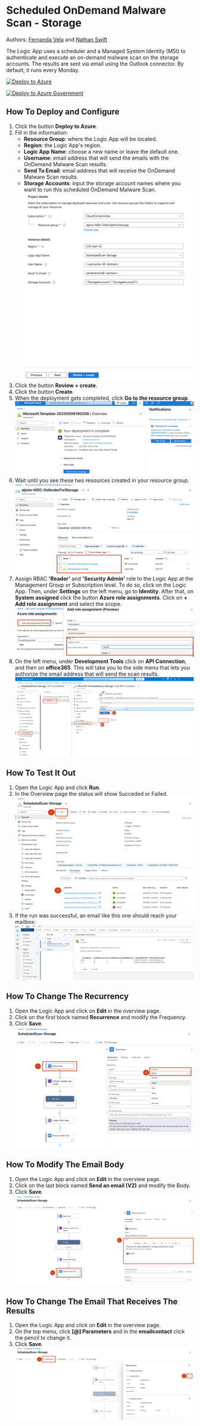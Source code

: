 # Scheduled OnDemand Malware Scan - Storage

Authors: [Fernanda Vela](https://www.linkedin.com/in/mfvelah/) and [Nathan Swift](https://www.linkedin.com/in/swiftsolves/)

The Logic App uses a scheduler and a Managed System Identity (MSI) to authenticate and execute an on-demand malware scan on the storage accounts. The results are sent via email using the Outlook connector. By default, it runs every Monday.

[![Deploy to Azure](https://aka.ms/deploytoazurebutton)](https://portal.azure.com/#create/Microsoft.Template/uri/https%3A%2F%2Fraw.githubusercontent.com%2FAzure%2FAzure-Security-Center%2Fmaster%2FWorkflow%2520automation%2FScheduledScan-Storage%2Fazuredeploy.json)

[![Deploy to Azure Government](https://aka.ms/deploytoazuregovbutton)](https://portal.azure.us/#create/Microsoft.Template/uri/https%3A%2F%2Fraw.githubusercontent.com%2FAzure%2FAzure-Security-Center%2Fmaster%2FWorkflow%2520automation%2FScheduledScan-Storage%2Fazuredeploy.json)

## How To Deploy and Configure

1. Click the button **Deploy to Azure**.
2. Fill in the information:
    - **Resource Group**: where the Logic App will be located.
    - **Region**: the Logic App's region.
    - **Logic App Name**: choose a new name or leave the default one.
    - **Username**: email address that will send the emails with the OnDemand Malware Scan results.
    - **Send To Email**: email address that will receive the OnDemand Malware Scan results.
    - **Storage Accounts**: input the storage account names where you want to run this scheduled OnDemand Malware Scan.
    ![FillProjectDetails](deploytemplate.png)
3. Click the button **Review + create**.
4. Click the button **Create**.
5. When the deployment gets completed, click **Go to the resource group**.
![DeploymentCompleted](deploymentcomplete.png)
6. Wait until you see these two resources created in your resource group.
![ResourceGroupRecords](resourcegrouprecords.png)
7. Assign RBAC **'Reader'** and **'Security Admin'** role to the Logic App at the Management Group or Subscription level. To do so, click on the Logic App. Then, under **Settings** on the left menu, go to **Identity**. After that, on **System assigned** click the button **Azure role assignments**. Click on **+ Add role assignment** and select the scope.
![AddRoles](addrole.png)
8. On the left menu, under **Development Tools** click on **API Connection**, and then on **office365**. This will take you to the side menu that lets you authorize the email address that will send the scan results.
![APIConnection](apiconnection.png)

## How To Test It Out

1. Open the Logic App and click **Run**.
2. In the Overview page the status will show Succeded or Failed.
![OverviewTest](overviewtest.png)
3. If the run was successful, an email like this one should reach your mailbox:
![Email](email.png)

## How To Change The Recurrency

1. Open the Logic App and click on **Edit** in the overview page.
2. Click on the first block named **Recurrence** and modify the Frequency.
3. Click **Save**.
![Recurrence](recurrence.png)

## How To Modify The Email Body

1. Open the Logic App and click on **Edit** in the overview page.
2. Click on the last block named **Send an email (V2)** and modify the Body.
3. Click **Save**.
![Body](changebody.png)

## How To Change The Email That Receives The Results

1. Open the Logic App and click on **Edit** in the overview page.
2. On the top menu, click **[@] Parameters** and in the **emailcontact** click the pencil to change it.
3. Click **Save**.
![ChangeEmail](changeemail.png)

